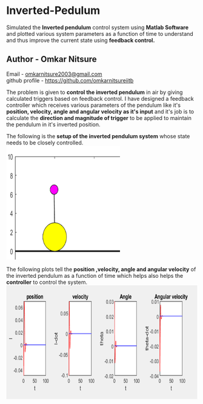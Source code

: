 # Inverted-Pedulum
Simulated the **Inverted pendulum** control system using **Matlab Software** and plotted various system parameters as a function of time to understand
and thus improve the current state using **feedback control.**
## Author - Omkar Nitsure
Email - omkarnitsure2003@gmail.com <br>
github profile - https://github.com/omkarnitsureiitb <br>

The problem is given to **control the inverted pendulum** in air by giving calculated triggers based on feedback control. I have designed a feedback controller which 
receives various parameters of the pendulum like it's **position, velocity, angle and angular velocity as it's input** and it's job is to calculate the **direction
and magnitude of trigger** to be applied to maintain the pendulum in it's inverted position.

The following is the **setup of the inverted pendulum system** whose state needs to be closely controlled.
<img src="inverted_pendulum.png" alt = "pendulum setup" height = "300" width = "300">

The following plots tell the **position ,velocity, angle and angular velocity** of the inverted pendulum as a function of time which helps
also helps the **controller** to control the system. <br>
<img src="plots.png" alt = "plots of inverted pendulum paramters" height = "300" width = "1000">

